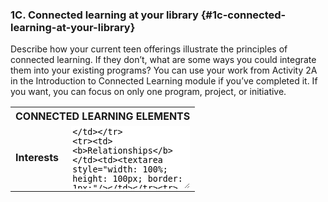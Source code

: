 ### 1C. Connected learning at your library {#1c-connected-learning-at-your-library}

Describe how your current teen offerings illustrate the principles of connected learning. If they don’t, what are some ways you could integrate them into your existing programs? You can use your work from Activity 2A in the Introduction to Connected Learning module if you’ve completed it. If you want, you can focus on only one program, project, or initiative.

<table class="table-format">
<tr><th colspan="2"><b>CONNECTED LEARNING ELEMENTS</b></th></tr>
<tr><td><b>Interests</b></td><td><textarea style="width: 100%; height: 100px; border: 1px;"/></td></tr>
<tr><td><b>Relationships</b></td><td><textarea style="width: 100%; height: 100px; border: 1px;"/></td></tr><tr><td><b>Opportunity</b></td><td><textarea style="width: 100%; height: 100px; border: 1px;"/></td></tr><tr><td><b>Production centered</b></td><td><textarea style="width: 100%; height: 100px; border: 1px;"/></td></tr><tr><td><b>Shared purpose</b></td><td><textarea style="width: 100%; height: 100px; border: 1px;"/></td></tr><tr><td><b>Sponsorship</b></td><td><textarea style="width: 100%; height: 100px; border: 1px;"/></td></tr><tr><td><b>Building pathways</b></td><td><textarea style="width: 100%; height: 100px; border: 1px;"/></td></tr></table>

Which of these principles do you feel comfortable with? Which ones do you need to work on? Choose one principle to focus on during these activities.